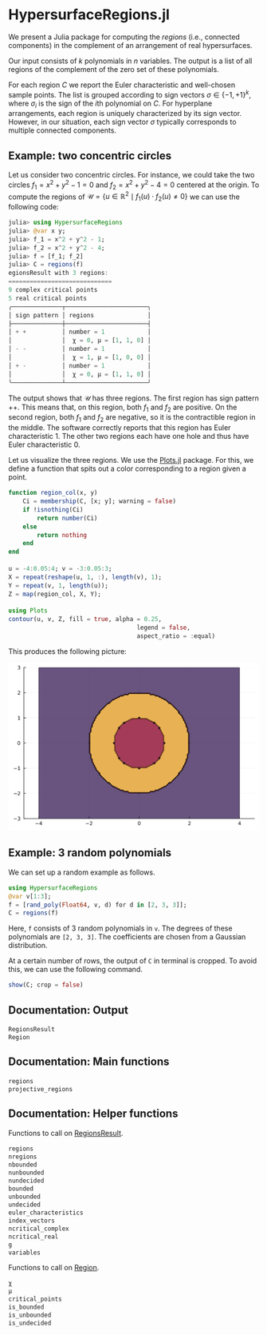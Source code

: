 # HypersurfaceRegions.jl

We present a Julia package 
for computing the *regions* (i.e., connected components) in the complement of an arrangement of real
hypersurfaces.

Our input consists of
$k$ polynomials in $n$ variables.
The output is a list of all regions of the complement of the zero set of these polynomials.

For each region $C$ we report the Euler characteristic and well-chosen
sample points.
The list is grouped according to sign vectors $\sigma \in  \{-1,+1 \}^k$,
where $\sigma_i$ is the sign of the $i$th polynomial on $C$.
For hyperplane arrangements, each region is
uniquely characterized by its sign vector. However, in our situation, each sign vector $\sigma$ typically
corresponds to multiple connected components.

## Example: two concentric circles

Let us consider two concentric circles. For instance, we could take the two circles $f_1 = x^2 + y^2 - 1=0$ and $f_2=x^2 + y^2 - 4=0$ centered at the origin. To compute the regions of $\mathcal{U}  =   \{ u \in \mathbb{R}^2  \mid   f_1(u) \cdot f_2(u)  \not=  0 \}$ we can use the following code:    

```julia
julia> using HypersurfaceRegions
julia> @var x y;
julia> f_1 = x^2 + y^2 - 1;
julia> f_2 = x^2 + y^2 - 4;
julia> f = [f_1; f_2]
julia> C = regions(f)
egionsResult with 3 regions:
=============================
9 complex critical points
5 real critical points
╭──────────────┬───────────────────────╮
│ sign pattern │ regions               │
├──────────────┼───────────────────────┤
│ + +          │ number = 1            │
│              │  χ = 0, μ = [1, 1, 0] │
│ - -          │ number = 1            │
│              │  χ = 1, μ = [1, 0, 0] │
│ + -          │ number = 1            │
│              │  χ = 0, μ = [1, 1, 0] │
╰──────────────┴───────────────────────╯
```

The output shows that $\mathcal U$ has three regions. The first region has sign pattern $++$. This means that, on this region, both $f_1$ and $f_2$ are positive. On the second region, both $f_1$ and $f_2$ are negative, so it is the contractible region in the middle. The software correctly reports that this region has Euler characteristic 1. The other two regions each have one hole and thus have Euler characteristic 0. 

Let us visualize the three regions. We use the [Plots.jl](https://docs.juliaplots.org/) package. For this, we define a function that spits out a color corresponding to a region given a point. 

```julia
function region_col(x, y)
    Ci = membership(C, [x; y]; warning = false)
    if !isnothing(Ci)
        return number(Ci)
    else
        return nothing
    end
end 

u = -4:0.05:4; v = -3:0.05:3;
X = repeat(reshape(u, 1, :), length(v), 1);
Y = repeat(v, 1, length(u));
Z = map(region_col, X, Y);

using Plots
contour(u, v, Z, fill = true, alpha = 0.25, 
                                    legend = false, 
                                    aspect_ratio = :equal)
```

This produces the following picture:

![circles](circles.png)

## Example: 3 random polynomials

We can set up a random example as follows.
```julia
using HypersurfaceRegions
@var v[1:3];
f = [rand_poly(Float64, v, d) for d in [2, 3, 3]];
C = regions(f)
```

Here, `f` consists of 3 random polynomials in `v`. The degrees of these polynomials are `[2, 3, 3]`. The coefficients are chosen from a Gaussian distribution. 

At a certain number of rows, the output of `C` in terminal is cropped. To avoid this, we can use the following command.
```julia
show(C; crop = false)
```


## Documentation: Output

```@docs
RegionsResult
Region
```

## Documentation: Main functions

```@docs
regions
projective_regions
```


## Documentation: Helper functions

Functions to call on [RegionsResult](@ref).
```@docs
regions
nregions
nbounded
nunbounded
nundecided
bounded
unbounded
undecided
euler_characteristics
index_vectors
ncritical_complex
ncritical_real
g
variables
```

Functions to call on [Region](@ref).
```@docs
χ
μ
critical_points
is_bounded
is_unbounded
is_undecided
```